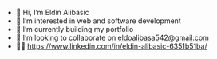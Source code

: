 - 👋 Hi, I’m Eldin Alibasic
- 👀 I’m interested in web and software development
- 🌱 I’m currently building my portfolio 
- 💞️ I’m looking to collaborate on eldoalibasa542@gmail.com
- 🧑‍💼 https://www.linkedin.com/in/eldin-alibasic-6351b51ba/


<!---
Eldoo12/Eldoo12 is a ✨ special ✨ repository because its `README.md` (this file) appears on your GitHub profile.
You can click the Preview link to take a look at your changes.
--->
